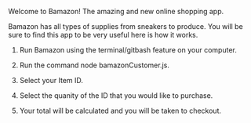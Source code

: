 Welcome to Bamazon! The amazing and new online shopping app.

Bamazon has all types of supplies from sneakers to produce. You will be sure to find this app to be very useful here is how it works.

1. Run Bamazon using the terminal/gitbash feature on your computer.

2. Run the command node bamazonCustomer.js.

3. Select your Item ID.

4. Select the quanity of the ID that you would like to purchase.

5. Your total will be calculated and you will be taken to checkout. 
